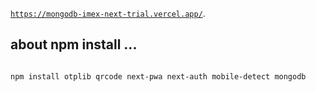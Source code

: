 [`https://mongodb-imex-next-trial.vercel.app/`](https://mongodb-imex-next-trial.vercel.app/).

## about npm install ...

```bash

npm install otplib qrcode next-pwa next-auth mobile-detect mongodb
